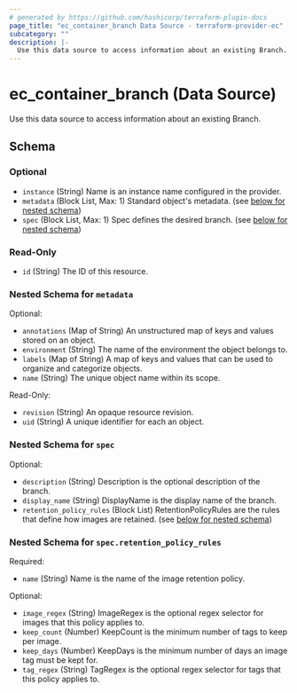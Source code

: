 ```yaml
---
# generated by https://github.com/hashicorp/terraform-plugin-docs
page_title: "ec_container_branch Data Source - terraform-provider-ec"
subcategory: ""
description: |-
  Use this data source to access information about an existing Branch.
---
```


# ec_container_branch (Data Source)

Use this data source to access information about an existing Branch.



<!-- schema generated by tfplugindocs -->
## Schema

### Optional

- `instance` (String) Name is an instance name configured in the provider.
- `metadata` (Block List, Max: 1) Standard object's metadata. (see [below for nested schema](#nestedblock--metadata))
- `spec` (Block List, Max: 1) Spec defines the desired branch. (see [below for nested schema](#nestedblock--spec))

### Read-Only

- `id` (String) The ID of this resource.

<a id="nestedblock--metadata"></a>
### Nested Schema for `metadata`

Optional:

- `annotations` (Map of String) An unstructured map of keys and values stored on an object.
- `environment` (String) The name of the environment the object belongs to.
- `labels` (Map of String) A map of keys and values that can be used to organize and categorize objects.
- `name` (String) The unique object name within its scope.

Read-Only:

- `revision` (String) An opaque resource revision.
- `uid` (String) A unique identifier for each an object.


<a id="nestedblock--spec"></a>
### Nested Schema for `spec`

Optional:

- `description` (String) Description is the optional description of the branch.
- `display_name` (String) DisplayName is the display name of the branch.
- `retention_policy_rules` (Block List) RetentionPolicyRules are the rules that define how images are retained. (see [below for nested schema](#nestedblock--spec--retention_policy_rules))

<a id="nestedblock--spec--retention_policy_rules"></a>
### Nested Schema for `spec.retention_policy_rules`

Required:

- `name` (String) Name is the name of the image retention policy.

Optional:

- `image_regex` (String) ImageRegex is the optional regex selector for images that
this policy applies to.
- `keep_count` (Number) KeepCount is the minimum number of tags to keep per image.
- `keep_days` (Number) KeepDays is the minimum number of days an image tag must be kept for.
- `tag_regex` (String) TagRegex is the optional regex selector for tags that
this policy applies to.
